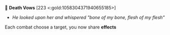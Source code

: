 🏺 **Death Vows** [223 <:gold:1058304371940655185>]
- *He looked upon her and whispered "bone of my bone, flesh of my flesh"*

Each combat choose a target, you now share __effects__